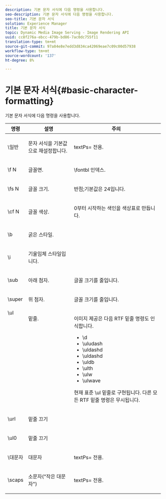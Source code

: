 ```yaml
---
description: 기본 문자 서식에 다음 명령을 사용합니다.
seo-description: 기본 문자 서식에 다음 명령을 사용합니다.
seo-title: 기본 문자 서식
solution: Experience Manager
title: 기본 문자 서식
topic: Dynamic Media Image Serving - Image Rendering API
uuid: cc8f276a-ebcc-479b-bd86-7ac0dc755f11
translation-type: tm+mt
source-git-commit: 97a84e8e7edd3d834ca42069eae7c09c00d57938
workflow-type: tm+mt
source-wordcount: '137'
ht-degree: 8%

---
```



# 기본 문자 서식{#basic-character-formatting}

기본 문자 서식에 다음 명령을 사용합니다.

<table id="table_65415B84652F4E7497299AD90AE7C191"> 
 <thead> 
  <tr> 
   <th class="entry"> 명령 </th> 
   <th class="entry"> 설명 </th> 
   <th class="entry"> 주의 </th> 
  </tr> 
 </thead>
 <tbody> 
  <tr> 
   <td> <span class="codeph"> \일반 </span> </td> 
   <td> <p>문자 서식을 기본값으로 재설정합니다. </p> </td> 
   <td> <p> <span class="codeph"> textPs=  </span> 전용. </p> </td> 
  </tr> 
  <tr> 
   <td> <span class="codeph"> \f  <span class="varname"> N  </span> </span> </td> 
   <td> <p>글꼴면. </p> </td> 
   <td> <p> <span class="codeph"> \fontbl  </span> 인덱스. </p> </td> 
  </tr> 
  <tr> 
   <td> <span class="codeph"> \fs  <span class="varname"> N  </span> </span> </td> 
   <td> <p>글꼴 크기. </p> </td> 
   <td> <p>반점;기본값은 24입니다. </p> </td> 
  </tr> 
  <tr> 
   <td> <span class="codeph"> \cf  <span class="varname"> N  </span> </span> </td> 
   <td> <p>글꼴 색상. </p> </td> 
   <td> <p>0부터 시작하는 색인을 색상표로 만듭니다. </p> </td> 
  </tr> 
  <tr> 
   <td> <span class="codeph"> \b </span> </td> 
   <td> <p>굵은 스타일. </p> </td> 
   <td> <p> </p> </td> 
  </tr> 
  <tr> 
   <td> <span class="codeph"> \i </span> </td> 
   <td> <p>기울임체 스타일입니다. </p> </td> 
   <td> <p> </p> </td> 
  </tr> 
  <tr> 
   <td> <span class="codeph"> \sub  </span> </td> 
   <td> <p>아래 첨자. </p> </td> 
   <td> <p>글꼴 크기를 줄입니다. </p> </td> 
  </tr> 
  <tr> 
   <td> <span class="codeph"> \super  </span> </td> 
   <td> <p>위 첨자. </p> </td> 
   <td> <p>글꼴 크기를 줄입니다. </p> </td> 
  </tr> 
  <tr valign="top"> 
   <td> <span class="codeph"> \ul  </span> </td> 
   <td> <p>밑줄. </p> </td> 
   <td> <p>이미지 제공은 다음 RTF 밑줄 명령도 인식합니다. </p> <p> 
     <ul id="ul_EF2077DD51F94E2E94D8F1FA661F95DE"> 
      <li id="li_F9382148CCCC4A6AB373DD96D28B71EE"> <span class="codeph"> \d  </span> </li> 
      <li id="li_141276B2082E4AD0A8C7D3BDDADD6EE2"> <span class="codeph"> \uludash  </span> </li> 
      <li id="li_32CE2C69EEFE462FB21F49FF52A65B0B"> <span class="codeph"> \uldashd  </span> </li> 
      <li id="li_DCF3CD4F884845A5A6B84BDD8DB3A572"> <span class="codeph"> \uldashd  </span> </li> 
      <li id="li_FDEF96CCE14D41BDB878AADCFF73068F"> <span class="codeph"> \uldb  </span> </li> 
      <li id="li_482CCC6F5D8544CCA69DF2A070097ABD"> <span class="codeph"> \ulth  </span> </li> 
      <li id="li_F11C79A6640B4C0684CA5D9733E49F43"> <span class="codeph"> \ulw  </span> </li> 
      <li id="li_84F94D17372B4C0494A9F8AEC951C556"> <span class="codeph"> \ulwave  </span> </li> 
     </ul> </p> <p>현재 표준 <span class="codeph"> \ul </span> 밑줄로 구현됩니다. 다른 모든 RTF 밑줄 명령은 무시됩니다. </p> </td> 
  </tr> 
  <tr> 
   <td> <span class="codeph"> \url  </span> </td> 
   <td> <p>밑줄 끄기 </p> </td> 
   <td> <p> </p> </td> 
  </tr> 
  <tr> 
   <td> <span class="codeph"> \ul0  </span> </td> 
   <td> <p>밑줄 끄기 </p> </td> 
   <td> <p> </p> </td> 
  </tr> 
  <tr> 
   <td> <span class="codeph"> \대문자 </span> </td> 
   <td> <p>대문자 </p> </td> 
   <td> <p> <span class="codeph"> textPs=  </span> 전용. </p> </td> 
  </tr> 
  <tr> 
   <td> <span class="codeph"> \scaps  </span> </td> 
   <td> <p>소문자("작은 대문자") </p> </td> 
   <td> <p> <span class="codeph"> textPs=  </span> 전용. </p> </td> 
  </tr> 
 </tbody> 
</table>

